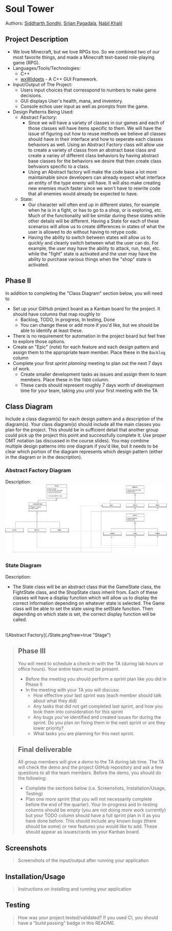 # Soul Tower
  Authors: [Siddharth Sondhi](https://github.com/SiddharthSondhi),
   [Srijan Pagadala](https://github.com/SrijanPagadala),
   [Nabil Khalil](https://github.com/nabil-k)

## Project Description
  * We love Minecraft, but we love RPGs too. So we combined two of our most favorite things, and made a Minecraft text-based role-playing game (RPG).
  * Languages/Tools/Technologies:
    * C++
    * [wxWidgets](https://www.wxwidgets.org/) - A C++ GUI Framework.
  * Input/Output of The Project:
    * Users input choices that corresspond to numbers to make game decisions.
    * GUI displays User's health, mana, and inventory.
    * Console echos user input as well as prompts from the game.
  * Design Patterns Being Used:
    * Abstract Factory:
      * Since we will have a variety of classes in our games and each of those classes will have items specific to them. We will have the issue of figuring out how to reuse methods we believe all classes should have in their interface and how to seperate each classes behaviors as well. Using an Abstract Factory class will allow use to create a variety of classs from an abstract base class and create a variey of different class behaviors by having abstract base classes for the behaviors we desire that then create class behvaiors specific to a class.
      * Using an Abstract factory will make the code base a lot more maintainable since developers can already expect what interface an entity of the type enemy will have. It will also make creating new enemies much faster since we won't have to rewrite code that all enemies would already be expected to have.
    * State:
      * Our character will often end up in different states, for example when he is in a fight, or has to go to a shop, or is exploring, etc. Much of the functionality will be similar during these states while other details will be different. Having a State for each of these scenarios will allow us to create differences in states of what the user is allowed to do without having to retype code.  
      * Having the ability to switch between states will allow us to quickly and cleanly switch between what the user can do. For example, the user may have the ability to attack, run, heal, etc. while the "fight" state is activated and the user may have the ability to purchase various things when the "shop" state is activated. 


## Phase II
In addition to completing the "Class Diagram" section below, you will need to 
   * Set up your GitHub project board as a Kanban board for the project. It should have columns that map roughly to 
     * Backlog, TODO, In progress, In testing, Done
     * You can change these or add more if you'd like, but we should be able to identify at least these.
   * There is no requirement for automation in the project board but feel free to explore those options.
   * Create an "Epic" (note) for each feature and each design pattern and assign them to the appropriate team member. Place these in the `Backlog` column
   * Complete your first *sprint planning* meeting to plan out the next 7 days of work.
     * Create smaller development tasks as issues and assign them to team members. Place these in the `TODO` column.
     * These cards should represent roughly 7 days worth of development time for your team, taking you until your first meeting with the TA
## Class Diagram
   Include a class diagram(s) for each design pattern and a description of the diagram(s). Your class diagram(s) should include all the main classes you plan for the project. This should be in sufficient detail that another group could pick up the project this point and successfully complete it. Use proper OMT notation (as discussed in the course slides). You may combine multiple design patterns into one diagram if you'd like, but it needs to be clear which portion of the diagram represents which design pattern (either in the diagram or in the description). 
 ### Abstract Factory Diagram
 Description:
 <br/>
 ![Abstract Factory](./AbstractFactory.png?raw=true "Abstract")
 ### State Diagram
 Description:
   * The State class will be an abstract class that the GameState class, the FightState class, and the ShopState class inherit from. Each of these classes will have a display function which will allow us to display the correct information depending on whatever state is selected. The Game class will be able to set the state using the setState function. Then depending on which state is set, the correct display function will be called.
  <br/>
 ![Abstract Factory](./State.png?raw=true "Stage")
 
 > ## Phase III
 > You will need to schedule a check-in with the TA (during lab hours or office hours). Your entire team must be present. 
 > * Before the meeting you should perform a sprint plan like you did in Phase II
 > * In the meeting with your TA you will discuss: 
 >   - How effective your last sprint was (each member should talk about what they did)
 >   - Any tasks that did not get completed last sprint, and how you took them into consideration for this sprint
 >   - Any bugs you've identified and created issues for during the sprint. Do you plan on fixing them in the next sprint or are they lower priority?
 >   - What tasks you are planning for this next sprint.

 > ## Final deliverable
 > All group members will give a demo to the TA during lab time. The TA will check the demo and the project GitHub repository and ask a few questions to all the team members. 
 > Before the demo, you should do the following:
 > * Complete the sections below (i.e. Screenshots, Installation/Usage, Testing)
 > * Plan one more sprint (that you will not necessarily complete before the end of the quarter). Your In-progress and In-testing columns should be empty (you are not doing more work currently) but your TODO column should have a full sprint plan in it as you have done before. This should include any known bugs (there should be some) or new features you would like to add. These should appear as issues/cards on your Kanban board. 
 
 ## Screenshots
 > Screenshots of the input/output after running your application
 ## Installation/Usage
 > Instructions on installing and running your application
 ## Testing
 > How was your project tested/validated? If you used CI, you should have a "build passing" badge in this README.
 
